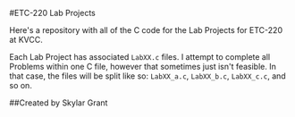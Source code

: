 #ETC-220 Lab Projects

Here's a repository with all of the C code for the Lab Projects for ETC-220 at KVCC.

Each Lab Project has associated `LabXX.c` files. I attempt to complete all Problems within one C file, however that sometimes just isn't feasible. In that case, the files will be split like so: `LabXX_a.c`, `LabXX_b.c`, `LabXX_c.c`, and so on.

##Created by Skylar Grant